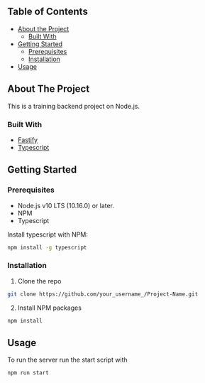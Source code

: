 ## Table of Contents

* [About the Project](#about-the-project)
  * [Built With](#built-with)
* [Getting Started](#getting-started)
  * [Prerequisites](#prerequisites)
  * [Installation](#installation)
* [Usage](#usage)

## About The Project

This is a training backend project on Node.js.

### Built With
* [Fastify](https://www.fastify.io/)
* [Typescript](https://www.typescriptlang.org/)

## Getting Started
### Prerequisites

* Node.js v10 LTS (10.16.0) or later.
* NPM
* Typescript

Install typescript with NPM:
```sh
npm install -g typescript
```

### Installation

1. Clone the repo
```sh
git clone https://github.com/your_username_/Project-Name.git
```
2. Install NPM packages
```sh
npm install
```

## Usage

To run the server run the start script with
```sh
npm run start
```